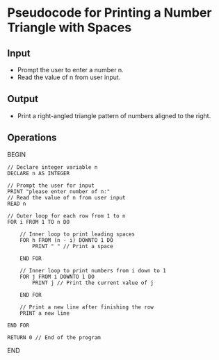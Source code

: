 # Pseudocode for Printing a Number Triangle with Spaces

## Input
- Prompt the user to enter a number n.
- Read the value of n from user input.

## Output
- Print a right-angled triangle pattern of numbers aligned to the right.

## Operations
BEGIN

    // Declare integer variable n
    DECLARE n AS INTEGER
    
    // Prompt the user for input
    PRINT "please enter number of n:"
    // Read the value of n from user input
    READ n
    
    // Outer loop for each row from 1 to n
    FOR i FROM 1 TO n DO
        
        // Inner loop to print leading spaces
        FOR h FROM (n - i) DOWNTO 1 DO
            PRINT " " // Print a space
            
        END FOR
        
        // Inner loop to print numbers from i down to 1
        FOR j FROM i DOWNTO 1 DO
            PRINT j // Print the current value of j
            
        END FOR
        
        // Print a new line after finishing the row
        PRINT a new line
    
    END FOR

    RETURN 0 // End of the program

END
